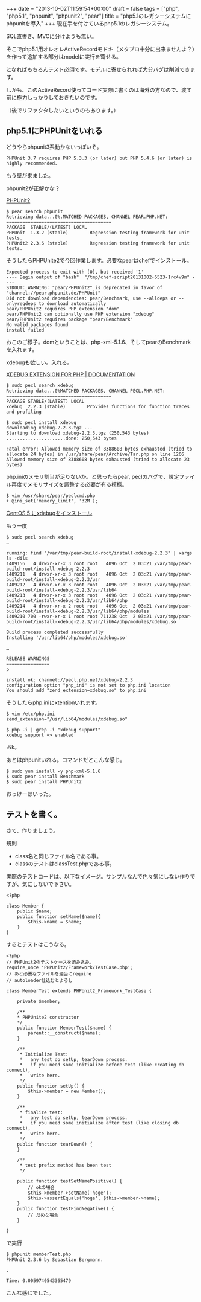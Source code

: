 +++
date = "2013-10-02T11:59:54+00:00"
draft = false
tags = ["php", "php5.1", "phpunit", "phpunit2", "pear"]
title = "php5.1のレガシーシステムにphpunitを導入"
+++
現在手を付けているphp5.1のレガシーシステム。

SQL直書き、MVCに分けようも無い。

そこでphp5.1用オレオレActiveRecordモドキ（メタプロ十分に出来ませんよ？）を作って追加する部分はmodelに実行を寄せる。

となればもちろんテスト必須です。モデルに寄せられれば大分バグは削減できます。

しかも、このActiveRecord使ってコード実際に書くのは海外の方なので、渡す前に極力しっかりしておきたいのです。

（後でリファクタしたいというのもあります。）

php5.1にPHPUnitをいれる
---

どうやらphpunit3系動かないっぽいぞ。


	PHPUnit 3.7 requires PHP 5.3.3 (or later) but PHP 5.4.6 (or later) is highly recommended.
	
もう壁が来ました。


phpunit2が正解かな？

[PHPUnit2](http://pear.php.net/manual/en/package.php.phpunit2.php)


	$ pear search phpunit	
	Retrieving data...0%.MATCHED PACKAGES, CHANNEL PEAR.PHP.NET:
	=======================================
	PACKAGE  STABLE/(LATEST) LOCAL
	PHPUnit  1.3.2 (stable)        Regression testing framework for unit tests.
	PHPUnit2 2.3.6 (stable)        Regression testing framework for unit tests.


そうしたらPHPUnite2で今回作業します。必要なpearはchefでインストール。

	Expected process to exit with [0], but received '1'
	---- Begin output of "bash"  "/tmp/chef-script20131002-6523-1rc4v9m" ----
	STDOUT: WARNING: "pear/PHPUnit2" is deprecated in favor of "channel://pear.phpunit.de/PHPUnit"
	Did not download dependencies: pear/Benchmark, use --alldeps or --onlyreqdeps to download automatically
	pear/PHPUnit2 requires PHP extension "dom"
	pear/PHPUnit2 can optionally use PHP extension "xdebug"
	pear/PHPUnit2 requires package "pear/Benchmark"
	No valid packages found
	install failed

おこのご様子。domということは、php-xml-5.1.6、そしてpearのBenchmarkを入れます。

xdebugも欲しい。入れる。

[XDEBUG EXTENSION FOR PHP | DOCUMENTATION](http://xdebug.org/docs/install)

	$ sudo pecl search xdebug
	Retrieving data...0%MATCHED PACKAGES, CHANNEL PECL.PHP.NET:
	=======================================
	PACKAGE STABLE/(LATEST) LOCAL
	xdebug  2.2.3 (stable)        Provides functions for function traces and profiling

	$ sudo pecl install xdebug
	downloading xdebug-2.2.3.tgz ...
	Starting to download xdebug-2.2.3.tgz (250,543 bytes)
	......................done: 250,543 bytes
	
	Fatal error: Allowed memory size of 8388608 bytes exhausted (tried to allocate 24 bytes) in /usr/share/pear/Archive/Tar.php on line 1266
	Allowed memory size of 8388608 bytes exhausted (tried to allocate 23 bytes)

php.iniのメモリ割当が足りないか。と思ったらpear, peclのバグで、設定ファイル再度でメモリサイズを調整する必要が有る模様。

	$ vim /usr/share/pear/peclcmd.php
	+ @ini_set('memory_limit', '32M');

[CentOS 5 にxdebugをインストール](http://www.inworks.jp/archives/121)

もう一度

	$ sudo pecl search xdebug
	…	
	
	running: find "/var/tmp/pear-build-root/install-xdebug-2.2.3" | xargs ls -dils
	1409156   4 drwxr-xr-x 3 root root   4096 Oct  2 03:21 /var/tmp/pear-build-root/install-xdebug-2.2.3
	1409211   4 drwxr-xr-x 3 root root   4096 Oct  2 03:21 /var/tmp/pear-build-root/install-xdebug-2.2.3/usr
	1409212   4 drwxr-xr-x 3 root root   4096 Oct  2 03:21 /var/tmp/pear-build-root/install-xdebug-2.2.3/usr/lib64
	1409213   4 drwxr-xr-x 3 root root   4096 Oct  2 03:21 /var/tmp/pear-build-root/install-xdebug-2.2.3/usr/lib64/php
	1409214   4 drwxr-xr-x 2 root root   4096 Oct  2 03:21 /var/tmp/pear-build-root/install-xdebug-2.2.3/usr/lib64/php/modules
	1409210 700 -rwxr-xr-x 1 root root 711238 Oct  2 03:21 /var/tmp/pear-build-root/install-xdebug-2.2.3/usr/lib64/php/modules/xdebug.so
	
	Build process completed successfully
	Installing '/usr/lib64/php/modules/xdebug.so'

	…
	
	RELEASE WARNINGS
	================
	p
	
	install ok: channel://pecl.php.net/xdebug-2.2.3
	configuration option "php_ini" is not set to php.ini location
	You should add "zend_extension=xdebug.so" to php.ini


そうしたらphp.iniにxtentionいれます。

	$ vim /etc/php.ini
	zend_extension="/usr/lib64/modules/xdebug.so"

	$ php -i | grep -i "xdebug support"
	xdebug support => enabled

おk。

あとはphpunitいれる。コマンドだとこんな感じ。

	$ sudo yum install -y php-xml-5.1.6
	$ sudo pear install Benchmark
	$ sudo pear install PHPUnit2

おっけーはいった。


テストを書く。
---

さて、作りましょう。

規則

* class名と同じファイル名である事。
* classのテストはclassTest.phpである事。

実際のテストコードは、以下なイメージ。サンプルなんで色々気にしない作りですが、気にしないで下さい。

	<?php
	
	class Member {
		public $name;
		public function setName($name){
			$this->name = $name;
		}
	}

するとテストはこうなる。
	
	<?php
	// PHPUnit2のテストケースを読み込み。
	require_once 'PHPUnit2/Framework/TestCase.php';
	// あと必要なファイルを適当にrequire
	// autoloader仕込むとよろし

	class MemberTest extends PHPUnit2_Framework_TestCase {
	
	    private $member;
	
	    /**
	    * PHPUnite2 constractor
	    */
	    public function MemberTest($name) {
	        parent::__construct($name);
	    }
	
	    /**
	     * Initialize Test:
	     *   any test do setUp, tearDown process.
	     *   if you need some initialize before test (like creating db connect),
	     *   write here.
	     */
	    public function setUp() {
	        $this->member = new Member();
	    }
	
	    /**
	     * finalize test:
	     *   any test do setUp, tearDown process.
	     *   if you need some initialize after test (like closing db connect),
	     *   write here.
	     */
	    public function tearDown() {
	    }
	
	    /**
	     * test prefix method has been test
	     */
	
	    public function testSetNamePositive() {
	    	// okの場合
	        $this->member->setName('hoge');
	        $this->assertEquals('hoge', $this->member->name);
	    }
	    public function testFindNegative() {
	    	// だめな場合　
	    }
	
	}
	
で実行

	$ phpunit memberTest.php
	PHPUnit 2.3.6 by Sebastian Bergmann.
	
	.
	
	Time: 0.0059740543365479

こんな感じでした。

